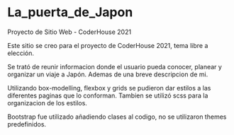 # La_puerta_de_Japon
Proyecto de Sitio Web - CoderHouse 2021

Este sitio se creo para el proyecto de CoderHouse 2021, tema libre a elección. 

Se trató de reunir informacion donde el usuario pueda conocer, planear y organizar un viaje a Japón. Ademas de una breve descripcion de mi.

Utilizando box-modelling, flexbox y grids se pudieron dar estilos a las diferentes paginas que lo conforman. Tambien se utilizó scss para la organizacion de los estilos.

Bootstrap fue utilizado añadiendo clases al codigo, no se utilizaron themes predefinidos.





